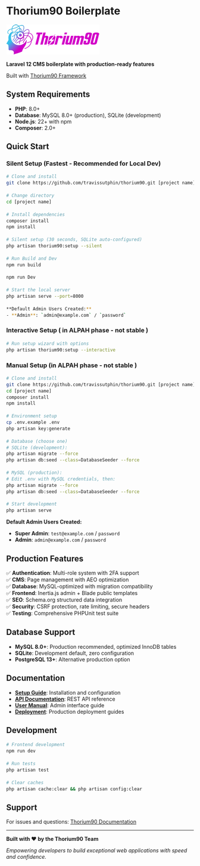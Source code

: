 # Thorium90 Boilerplate

![Thorium90 Logo](public/images/logos/header.png)

**Laravel 12 CMS boilerplate with production-ready features**

Built with [Thorium90 Framework](https://github.com/travissutphin/thorium90)

## System Requirements

- **PHP**: 8.0+
- **Database**: MySQL 8.0+ (production), SQLite (development)
- **Node.js**: 22+ with npm
- **Composer**: 2.0+

## Quick Start

### Silent Setup (Fastest - Recommended for Local Dev)
```bash
# Clone and install
git clone https://github.com/travissutphin/thorium90.git [project name]

# Change directory
cd [project name]

# Install dependencies
composer install
npm install

# Silent setup (30 seconds, SQLite auto-configured)
php artisan thorium90:setup --silent

# Run Build and Dev
npm run build

npm run Dev

# Start the local server
php artisan serve --port=8000

**Default Admin Users Created:**
- **Admin**: `admin@example.com` / `password`
```

### Interactive Setup ( in ALPAH phase - not stable )
```bash
# Run setup wizard with options
php artisan thorium90:setup --interactive
```

### Manual Setup (in ALPAH phase - not stable )
```bash
# Clone and install
git clone https://github.com/travissutphin/thorium90.git [project name]
cd [project name]
composer install 
npm install

# Environment setup
cp .env.example .env
php artisan key:generate

# Database (choose one)
# SQLite (development):
php artisan migrate --force
php artisan db:seed --class=DatabaseSeeder --force

# MySQL (production):
# Edit .env with MySQL credentials, then:
php artisan migrate --force
php artisan db:seed --class=DatabaseSeeder --force

# Start development
php artisan serve
```

**Default Admin Users Created:**
- **Super Admin**: `test@example.com` / `password`
- **Admin**: `admin@example.com` / `password`

## Production Features

✅ **Authentication**: Multi-role system with 2FA support  
✅ **CMS**: Page management with AEO optimization  
✅ **Database**: MySQL-optimized with migration compatibility  
✅ **Frontend**: Inertia.js admin + Blade public templates  
✅ **SEO**: Schema.org structured data integration  
✅ **Security**: CSRF protection, rate limiting, secure headers  
✅ **Testing**: Comprehensive PHPUnit test suite  

## Database Support

- **MySQL 8.0+**: Production recommended, optimized InnoDB tables
- **SQLite**: Development default, zero configuration
- **PostgreSQL 13+**: Alternative production option

## Documentation

- **[Setup Guide](docs/client/SETUP.md)**: Installation and configuration
- **[API Documentation](docs/client/API.md)**: REST API reference
- **[User Manual](docs/client/MANUAL.md)**: Admin interface guide
- **[Deployment](docs/deployment/)**: Production deployment guides

## Development

```bash
# Frontend development
npm run dev

# Run tests
php artisan test

# Clear caches
php artisan cache:clear && php artisan config:clear
```

## Support

For issues and questions: [Thorium90 Documentation](https://thorium90.com/docs)

---

**Built with ❤️ by the Thorium90 Team**

*Empowering developers to build exceptional web applications with speed and confidence.*
